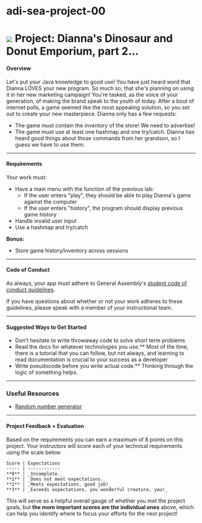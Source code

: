 # adi-sea-project-00

# ![](https://ga-dash.s3.amazonaws.com/production/assets/logo-9f88ae6c9c3871690e33280fcf557f33.png) Project: Dianna's Dinosaur and Donut Emporium, part 2...

#### Overview

Let's put your Java knowledge to good use! You have just heard word that Dianna LOVES your new program. So much so, that she's planning on using it in her new marketing campaign! You're tasked, as the voice of your generation, of making the brand speak to the youth of today. After a bout of internet polls, a game seemed like the most appealing solution, so you set out to create your new masterpiece. Dianna only has a few requests:

- The game must contain the inventory of the store! We need to advertise!
- The game must use at least one hashmap and one try/catch. Dianna has heard good things about those commands from her grandson, so I guess we have to use them.

---

#### Requirements

Your work must:

- Have a main menu with the function of the previous lab:
  - If the user enters "play", they should be able to play Dianna's game against the computer
  - If the user enters "history", the program should display previous game history
- Handle invalid user input
- Use a hashmap and try/catch

**Bonus:**

- Store game history/inventory across sessions

---


#### Code of Conduct

As always, your app must adhere to General Assembly's [student code of conduct guidelines](../../../resources/guidelines/code-of-conduct.md).

If you have questions about whether or not your work adheres to these guidelines, please speak with a member of your instructional team.

---

#### Suggested Ways to Get Started

- Don’t hesitate to write throwaway code to solve short term problems
- Read the docs for whatever technologies you use.** Most of the time, there is a tutorial that you can follow, but not always, and learning to read documentation is crucial to your success as a developer
- Write pseudocode before you write actual code.** Thinking through the logic of something helps.   

---

### Useful Resources

- [Random number generator](https://docs.oracle.com/javase/8/docs/api/java/util/Random.html)

---

#### Project Feedback + Evaluation


Based on the requirements you can earn a maximum of 8 points on this project. Your instructors will score each of your technical requirements using the scale below:

    Score | Expectations
    ----- | ------------
    **0** | _Incomplete._
    **1** | _Does not meet expectations._
    **2** | _Meets expectations, good job!_
    **3** | _Exceeds expectations, you wonderful creature, you!_

 This will serve as a helpful overall gauge of whether you met the project goals, but __the more important scores are the individual ones__ above, which can help you identify where to focus your efforts for the next project!
